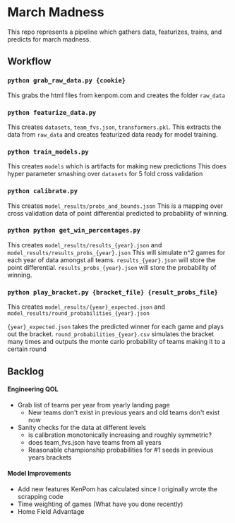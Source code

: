 # March Madness

This repo represents a pipeline which gathers data, featurizes, trains, and predicts for march madness.

## Workflow

### `python grab_raw_data.py {cookie}`
This grabs the html files from kenpom.com and creates the folder `raw_data`

### `python featurize_data.py`

This creates `datasets`, `team_fvs.json`, `transformers.pkl`.
This extracts the data from `raw_data` and creates featurized data ready for model training.

### `python train_models.py`

This creates `models` which is artifacts for making new predictions
This does hyper parameter smashing over `datasets` for 5 fold cross validation

### `python calibrate.py`

This creates `model_results/probs_and_bounds.json`
This is a mapping over cross validation data of point differential predicted to probability of winning.

### `python python get_win_percentages.py`

This creates `model_results/results_{year}.json` and `model_results/results_probs_{year}.json`
This will simulate n^2 games for each year of data amongst all teams.
`results_{year}.json` will store the point differential.
`results_probs_{year}.json` will store the probability of winning.


### `python play_bracket.py {bracket_file} {result_probs_file}`

This creates `model_results/{year}_expected.json` and `model_results/round_probabilities_{year}.json`

`{year}_expected.json` takes the predicted winner for each game and plays out the bracket.
`round_probabilities_{year}.csv` simulates the bracket many times and outputs the monte carlo probability of teams making it to a certain round

## Backlog

#### Engineering QOL
* Grab list of teams per year from yearly landing page
  * New teams don't exist in previous years and old teams don't exist now
* Sanity checks for the data at different levels
  * is calibration monotonically increasing and roughly symmetric?
  * does team_fvs.json have teams from all years
  * Reasonable championship probabilities for #1 seeds in previous years brackets

#### Model Improvements
* Add new features KenPom has calculated since I originally wrote the scrapping code
* Time weighting of games (What have you done recently)
* Home Field Advantage
